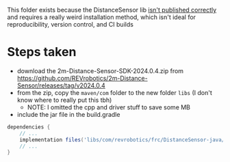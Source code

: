 This folder exists because the DistanceSensor lib [isn't published correctly](https://github.com/REVrobotics/2m-Distance-Sensor/issues/15) and requires a really weird installation method, which isn't ideal for reproducibility, version control, and CI builds

# Steps taken

- download the 2m-Distance-Sensor-SDK-2024.0.4.zip from https://github.com/REVrobotics/2m-Distance-Sensor/releases/tag/v2024.0.4
- from the zip, copy the `maven/com` folder to the new folder `libs` (I don't know where to really put this tbh)
    - NOTE: I omitted the cpp and driver stuff to save some MB
- include the jar file in the build.gradle

```gradle
dependencies {
    // ...
    implementation files('libs/com/revrobotics/frc/DistanceSensor-java/0.4.0/DistanceSensor-java-0.4.0.jar')
    // ...
}
```